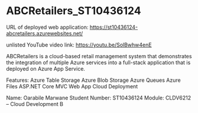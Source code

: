 # ABCRetailers_ST10436124

URL of deployed web application: https://st10436124-abcretailers.azurewebsites.net/ 

unlisted YouTube video link: https://youtu.be/SolBwhw4enE

ABCRetailers is a cloud-based retail management system that demonstrates the integration of multiple Azure services into a full-stack application that is deployed on Azure App Service.

Features:
Azure Table Storage 
Azure Blob Storage 
Azure Queues 
Azure Files 
ASP.NET Core MVC Web App 
Cloud Deployment

Name: Oarabile Marwane
Student Number: ST10436124
Module: CLDV6212 – Cloud Development B
